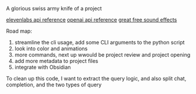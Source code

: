 A glorious swiss army knife of a project


[elevenlabs api reference](https://github.com/elevenlabs/elevenlabs-python/blob/main/API.md)
[openai api reference](https://platform.openai.com/docs/api-reference/introduction)
[great free sound effects](https://www.zapsplat.com/sound-effect-category/alerts-and-prompts/page/9/)

Road map:
1. streamline the cli usage, add some CLI arguments to the python script
2. look into color and animations
3. more commands, next up wwould be project review and project opening
4. add more metadata to project files
5. integrate with Obsidian


To clean up this code, I want to extract the query logic, and also split chat, completion, and the two types of query